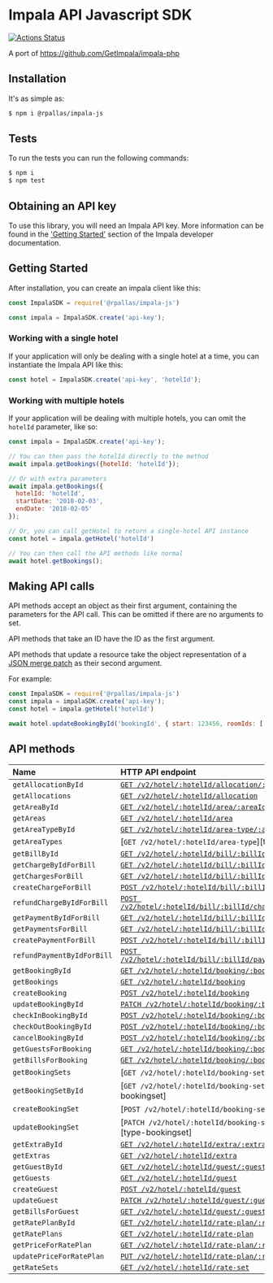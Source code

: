 # Impala API Javascript SDK

[![Actions Status](https://github.com/rpallas/impala-js/workflows/nodejs-CI/badge.svg)](https://github.com/rpallas/impala-js/actions)

A port of https://github.com/GetImpala/impala-php

## Installation

It's as simple as:

```bash
$ npm i @rpallas/impala-js
```

## Tests

To run the tests you can run the following commands:

```bash
$ npm i
$ npm test
```

## Obtaining an API key

To use this library, you will need an Impala API key. More information can be
found in the ['Getting Started'][getting-started] section of the Impala developer documentation.

## Getting Started

After installation, you can create an impala client like this:

```javascript
const ImpalaSDK = require('@rpallas/impala-js')

const impala = ImpalaSDK.create('api-key');
```

### Working with a single hotel

If your application will only be dealing with a single hotel at a time,
you can instantiate the Impala API like this:

```javascript
const hotel = ImpalaSDK.create('api-key', 'hotelId');
```

### Working with multiple hotels

If your application will be dealing with multiple hotels, you can omit the `hotelId`
parameter, like so:

```javascript
const impala = ImpalaSDK.create('api-key');

// You can then pass the hotelId directly to the method
await impala.getBookings({hotelId: 'hotelId'});

// Or with extra parameters
await impala.getBookings({
  hotelId: 'hotelId',
  startDate: '2018-02-03',
  endDate: '2018-02-05'
});

// Or, you can call getHotel to return a single-hotel API instance
const hotel = impala.getHotel('hotelId')

// You can then call the API methods like normal
await hotel.getBookings();
```

## Making API calls

API methods accept an object as their first argument, containing the parameters for the API call. This can be omitted if there are no arguments to set.

API methods that take an ID have the ID as the first argument.

API methods that update a resource take the object representation of a [JSON merge patch](https://tools.ietf.org/html/rfc7386) as their second argument. 

For example:

```javascript
const ImpalaSDK = require('@rpallas/impala-js')
const impala = impalaSDK.create('api-key');
const hotel = impala.getHotel('hotelId')

await hotel.updateBookingById('bookingId', { start: 123456, roomIds: ['abc', 'cde']})
```

## API methods

| Name                     | HTTP API endpoint                                                             |
|:-------------------------|:------------------------------------------------------------------------------|
| `getAllocationById`      | [`GET /v2/hotel/:hotelId/allocation/:allocationId`][type-allocation]          |
| `getAllocations`         | [`GET /v2/hotel/:hotelId/allocation`][type-allocation]                        |
| `getAreaById`            | [`GET /v2/hotel/:hotelId/area/:areaId`][type-area]                            |
| `getAreas`               | [`GET /v2/hotel/:hotelId/area`][type-area]                                    |
| `getAreaTypeById`        | [`GET /v2/hotel/:hotelId/area-type/:areaTypeId`][type-areatype]               |
| `getAreaTypes`           | [`GET /v2/hotel/:hotelId/area-type`][type-area-type]                          |
| `getBillById`            | [`GET /v2/hotel/:hotelId/bill/:billId`][type-bill]                            |
| `getChargeByIdForBill`   | [`GET /v2/hotel/:hotelId/bill/:billId/charge/:chargeId`][type-bill]           |
| `getChargesForBill`      | [`GET /v2/hotel/:hotelId/bill/:billId/charge`][type-bill]                     |
| `createChargeForBill`    | [`POST /v2/hotel/:hotelId/bill/:billId/charge`][type-bill]                    |
| `refundChargeByIdForBill`| [`POST /v2/hotel/:hotelId/bill/:billId/charge/:chargeId/refund`][type-bill]   |
| `getPaymentByIdForBill`  | [`GET /v2/hotel/:hotelId/bill/:billId/payment/:paymentId`][type-bill]         |
| `getPaymentsForBill`     | [`GET /v2/hotel/:hotelId/bill/:billId/payment`][type-bill]                    |
| `createPaymentForBill`   | [`POST /v2/hotel/:hotelId/bill/:billId/payment`][type-bill]                   |
| `refundPaymentByIdForBill`| [`POST /v2/hotel/:hotelId/bill/:billId/payment/:paymentId/refund`][type-bill]|
| `getBookingById`         | [`GET /v2/hotel/:hotelId/booking/:bookingId`][type-booking]                   |
| `getBookings`            | [`GET /v2/hotel/:hotelId/booking`][type-booking]                              |
| `createBooking`          | [`POST /v2/hotel/:hotelId/booking`][type-booking]                             |
| `updateBookingById`      | [`PATCH /v2/hotel/:hotelId/booking/:bookingId`][type-booking]                 |
| `checkInBookingById`     | [`POST /v2/hotel/:hotelId/booking/:bookingId/check-in`][type-booking]         |
| `checkOutBookingById`    | [`POST /v2/hotel/:hotelId/booking/:bookingId/check-out`][type-booking]        |
| `cancelBookingById`      | [`POST /v2/hotel/:hotelId/booking/:bookingId/cancel`][type-booking]           |
| `getGuestsForBooking`    | [`GET /v2/hotel/:hotelId/booking/:bookingId/guest`][type-booking]             |
| `getBillsForBooking`     | [`GET /v2/hotel/:hotelId/booking/:bookingId/bill`][type-booking]              |
| `getBookingSets`         | [`GET /v2/hotel/:hotelId/booking-set`][type-bookingset]                       |
| `getBookingSetById`      | [`GET /v2/hotel/:hotelId/booking-set/:bookingSetId`][type-bookingset]         |
| `createBookingSet`       | [`POST /v2/hotel/:hotelId/booking-set`][type-bookingset]                      |
| `updateBookingSet`       | [`PATCH /v2/hotel/:hotelId/booking-set/:bookingSetId`][type-bookingset]       |
| `getExtraById`           | [`GET /v2/hotel/:hotelId/extra/:extraId`][type-extra]                         |
| `getExtras`              | [`GET /v2/hotel/:hotelId/extra`][type-extra]                                  |
| `getGuestById`           | [`GET /v2/hotel/:hotelId/guest/:guestId`][type-guest]                         |
| `getGuests`              | [`GET /v2/hotel/:hotelId/guest`][type-guest]                                  |
| `createGuest`            | [`POST /v2/hotel/:hotelId/guest`][type-guest]                                 |
| `updateGuest`            | [`PATCH /v2/hotel/:hotelId/guest/:guestId`][type-guest]                       |
| `getBillsForGuest`       | [`GET /v2/hotel/:hotelId/guest/:guestId/bill`][type-guest]                    |
| `getRatePlanById`        | [`GET /v2/hotel/:hotelId/rate-plan/:ratePlanId`][type-rateplan]               |
| `getRatePlans`           | [`GET /v2/hotel/:hotelId/rate-plan`][type-rateplan]                           |
| `getPriceForRatePlan`    | [`GET /v2/hotel/:hotelId/rate-plan/:ratePlanId/price`][type-rateplan]         |
| `updatePriceForRatePlan` | [`PUT /v2/hotel/:hotelId/rate-plan/:ratePlanId/price`][type-rateplan]         |
| `getRateSets`            | [`GET /v2/hotel/:hotelId/rate-set`][type-rateset]                             |

[getting-started]: https://docs.getimpala.com/#getting-started
[type-allocation]: https://docs.getimpala.com/#allocation-group-block
[type-area]: https://docs.getimpala.com/#area
[type-areatype]: https://docs.getimpala.com/#area-types
[type-bill]: https://docs.getimpala.com/#bill
[type-booking]: https://docs.getimpala.com/#booking
[type-booking]: https://docs.getimpala.com/#booking-set
[type-extra]: https://docs.getimpala.com/#extra
[type-guest]: https://docs.getimpala.com/#guest
[type-rateplan]: https://docs.getimpala.com/#rate-plan
[type-rateset]: https://docs.getimpala.com/#rate-set
